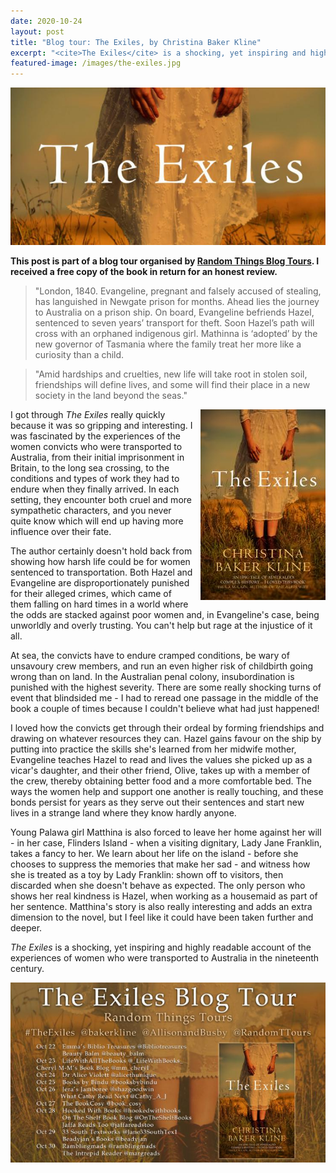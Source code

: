 ```yaml
---
date: 2020-10-24
layout: post
title: "Blog tour: The Exiles, by Christina Baker Kline"
excerpt: "<cite>The Exiles</cite> is a shocking, yet inspiring and highly readable account of the experiences of women who were transported to Australia in the nineteenth century."
featured-image: /images/the-exiles.jpg
---
```


![The Exiles](/images/the-exiles.jpg)

**This post is part of a blog tour organised by [Random Things Blog Tours](http://randomthingsthroughmyletterbox.blogspot.com/p/services-to-publishers-authors-blog.html). I received a free copy of the book in return for an honest review.**

> "London, 1840. Evangeline, pregnant and falsely accused of stealing, has languished in Newgate prison for months. Ahead lies the journey to Australia on a prison ship. On board, Evangeline befriends Hazel, sentenced to seven years’ transport for theft. Soon Hazel’s path will cross with an orphaned indigenous girl. Mathinna is ‘adopted’ by the new governor of Tasmania where the family treat her more like a curiosity than a child.

> "Amid hardships and cruelties, new life will take root in stolen soil, friendships will define lives, and some will find their place in a new society in the land beyond the seas."

<img src="/images/the-exiles-200.jpg" alt="The Exiles" style="float: right; margin-bottom: 10px; margin-left: 10px;">

I got through <cite>The Exiles</cite> really quickly because it was so gripping and interesting. I was fascinated by the experiences of the women convicts who were transported to Australia, from their initial imprisonment in Britain, to the long sea crossing, to the conditions and types of work they had to endure when they finally arrived. In each setting, they encounter both cruel and more sympathetic characters, and you never quite know which will end up having more influence over their fate.

The author certainly doesn't hold back from showing how harsh life could be for women sentenced to transportation. Both Hazel and Evangeline are disproportionately punished for their alleged crimes, which came of them falling on hard times in a world where the odds are stacked against poor women and, in Evangeline's case, being unworldly and overly trusting. You can't help but rage at the injustice of it all.

At sea, the convicts have to endure cramped conditions, be wary of unsavoury crew members, and run an even higher risk of childbirth going wrong than on land. In the Australian penal colony, insubordination is punished with the highest severity. There are some really shocking turns of event that blindsided me - I had to reread one passage in the middle of the book a couple of times because I couldn't believe what had just happened!

I loved how the convicts get through their ordeal by forming friendships and drawing on whatever resources they can. Hazel gains favour on the ship by putting into practice the skills she's learned from her midwife mother, Evangeline teaches Hazel to read and lives the values she picked up as a vicar's daughter, and their other friend, Olive, takes up with a member of the crew, thereby obtaining better food and a more comfortable bed. The ways the women help and support one another is really touching, and these bonds persist for years as they serve out their sentences and start new lives in a strange land where they know hardly anyone.

Young Palawa girl Matthina is also forced to leave her home against her will - in her case, Flinders Island - when a visiting dignitary, Lady Jane Franklin, takes a fancy to her. We learn about her life on the island - before she chooses to suppress the memories that make her sad - and witness how she is treated as a toy by Lady Franklin: shown off to visitors, then discarded when she doesn't behave as expected. The only person who shows her real kindness is Hazel, when working as a housemaid as part of her sentence. Matthina's story is also really interesting and adds an extra dimension to the novel, but I feel like it could have been taken further and deeper.

<cite>The Exiles</cite> is a shocking, yet inspiring and highly readable account of the experiences of women who were transported to Australia in the nineteenth century.

![The Exiles tour banner](/images/the-exiles-banner.jpg)
